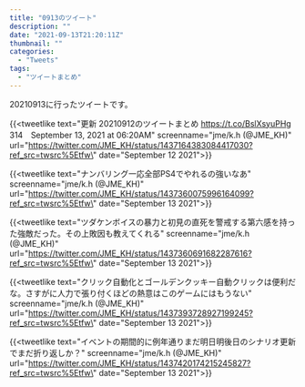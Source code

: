 ```yaml
---
title: "0913のツイート"
description: ""
date: "2021-09-13T21:20:11Z"
thumbnail: ""
categories:
  - "Tweets"
tags:
  - "ツイートまとめ"
---
```

20210913に行ったツイートです。
<!--more-->
{{<tweetlike text=\"更新 20210912のツイートまとめ https://t.co/BslXsyuPHg 314　September 13, 2021 at 06:20AM\" screenname=\"jme/k.h (@JME_KH)\" url=\"https://twitter.com/JME_KH/status/1437164383084417030?ref_src=twsrc%5Etfw\" date=\"September 12 2021\">}}

{{<tweetlike text=\"ナンバリング一応全部PS4でやれるの強いなあ\" screenname=\"jme/k.h (@JME_KH)\" url=\"https://twitter.com/JME_KH/status/1437360075996164099?ref_src=twsrc%5Etfw\" date=\"September 13 2021\">}}

{{<tweetlike text=\"ツダケンボイスの暴力と初見の直死を警戒する第六感を持った強敵だった。その上敗因も教えてくれる\" screenname=\"jme/k.h (@JME_KH)\" url=\"https://twitter.com/JME_KH/status/1437360691682287616?ref_src=twsrc%5Etfw\" date=\"September 13 2021\">}}

{{<tweetlike text=\"クリック自動化とゴールデンクッキー自動クリックは便利だな。さすがに人力で張り付くほどの熱意はこのゲームにはもうない\" screenname=\"jme/k.h (@JME_KH)\" url=\"https://twitter.com/JME_KH/status/1437393728927199245?ref_src=twsrc%5Etfw\" date=\"September 13 2021\">}}

{{<tweetlike text=\"イベントの期間的に例年通りまだ明日明後日のシナリオ更新でまだ折り返しか？\" screenname=\"jme/k.h (@JME_KH)\" url=\"https://twitter.com/JME_KH/status/1437420174215245827?ref_src=twsrc%5Etfw\" date=\"September 13 2021\">}}

